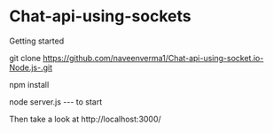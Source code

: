 # Chat-api-using-sockets

Getting started

git clone https://github.com/naveenverma1/Chat-api-using-socket.io-Node.js-.git

npm install


node server.js --- to start

Then take a look at http://localhost:3000/
